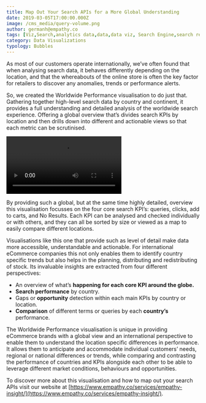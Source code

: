 ```yaml
---
title: Map Out Your Search APIs for a More Global Understanding
date: 2019-03-05T17:00:00.000Z
image: /cms_media/query-volume.png
author: germanh@empathy.co
tags: [Viz,Search,analytics data,data,data viz, Search Engine,search result,Data visualisation,Data visualization,infographics,analytics,ecommerce,Seasonal Keywords]
category: Data Visualizations
typology: Bubbles
---
```

As most of our customers operate internationally, we’ve often found that when analysing search data, it behaves differently depending on the location, and that the whereabouts of the online store is often the key factor for retailers to discover any anomalies, trends or performance alerts.

So, we created the Worldwide Performance visualisation to do just that. Gathering together high-level search data by country and continent, it provides a full understanding and detailed analysis of the worldwide search experience. Offering a global overview that’s divides search KPIs by location and then drills down into different and actionable views so that each metric can be scrutinised.

<video controls poster=""><source src="/cms_media/video-query-volume.mp4" type="video/mp4"></video>

By providing such a global, but at the same time highly detailed, overview this visualisation focusses on the four core search KPI’s: queries, clicks, add to carts, and No Results. Each KPI can be analysed and checked individually or with others, and they can all be sorted by size or viewed as a map to easily compare different locations.

Visualisations like this one that provide such as level of detail make data more accessible, understandable and actionable. For international eCommerce companies this not only enables them to identify country specific trends but also helps in the planning, distributing and redistributing of stock. Its invaluable insights are extracted from four different perspectives:

* An overview of what’s **happening for each core KPI around the globe.**
* **Search performance** by country.
* Gaps or **opportunity** detection within each main KPIs by country or location.
* **Comparison** of different terms or queries by each **country’s** performance.

The Worldwide Performance visualisation is unique in providing eCommerce brands with a global view and an international perspective to enable them to understand the location specific differences in performance. It allows them to anticipate and accommodate individual customers’ needs, regional or national differences or trends, while comparing and contrasting the performance of countries and KPIs alongside each other to be able to leverage different market conditions, behaviours and opportunities.

To discover more about this visualisation and how to map out your search APIs visit our website at [https://www.empathy.co/services/empathy-insight/](https://www.empathy.co/services/empathy-insight/).
